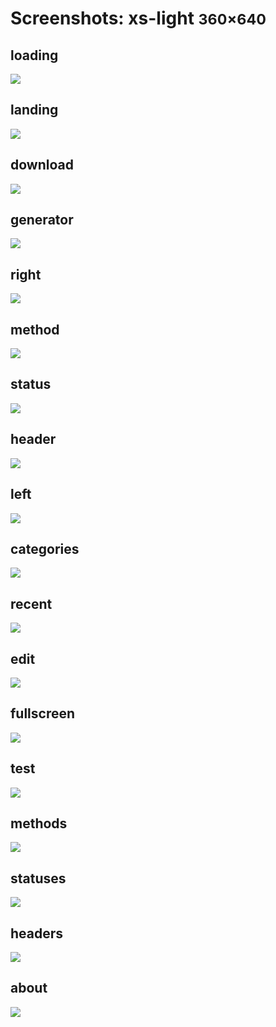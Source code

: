 # Screenshots: xs-light <small>360&times;640</small>

## loading

[![](./images/light_xs_01_loading.png)](./images/light_xs_01_loading.png)

## landing

[![](./images/light_xs_02_landing.png)](./images/light_xs_02_landing.png)

## download

[![](./images/light_xs_03_download.png)](./images/light_xs_03_download.png)

## generator

[![](./images/light_xs_04_generator.png)](./images/light_xs_04_generator.png)

## right

[![](./images/light_xs_05_right.png)](./images/light_xs_05_right.png)

## method

[![](./images/light_xs_06_method.png)](./images/light_xs_06_method.png)

## status

[![](./images/light_xs_07_status.png)](./images/light_xs_07_status.png)

## header

[![](./images/light_xs_08_header.png)](./images/light_xs_08_header.png)

## left

[![](./images/light_xs_09_left.png)](./images/light_xs_09_left.png)

## categories

[![](./images/light_xs_10_categories.png)](./images/light_xs_10_categories.png)

## recent

[![](./images/light_xs_11_recent.png)](./images/light_xs_11_recent.png)

## edit

[![](./images/light_xs_12_edit.png)](./images/light_xs_12_edit.png)

## fullscreen

[![](./images/light_xs_13_fullscreen.png)](./images/light_xs_13_fullscreen.png)

## test

[![](./images/light_xs_14_test.png)](./images/light_xs_14_test.png)

## methods

[![](./images/light_xs_15_methods.png)](./images/light_xs_15_methods.png)

## statuses

[![](./images/light_xs_16_statuses.png)](./images/light_xs_16_statuses.png)

## headers

[![](./images/light_xs_17_headers.png)](./images/light_xs_17_headers.png)

## about

[![](./images/light_xs_18_about.png)](./images/light_xs_18_about.png)

